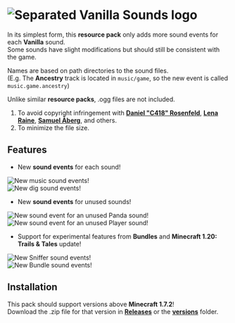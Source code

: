 # ![**Separated Vanilla Sounds** logo](https://user-images.githubusercontent.com/58359861/222437920-3f337b21-72bb-45d6-a89d-94209c0bd630.png)  

In its simplest form, this **resource pack** only adds more sound events for each **Vanilla** sound.  
Some sounds have slight modifications but should still be consistent with the game.  

Names are based on path directories to the sound files.  
(E.g. The **Ancestry** track is located in `music/game`, so the new event is called `music.game.ancestry`)  

Unlike similar **resource packs**, .ogg files are not included.  

1. To avoid copyright infringement with [**Daniel "C418" Rosenfeld**](https://twitter.com/C418), [**Lena Raine**](https://twitter.com/kuraine), [**Samuel Åberg**](https://twitter.com/slamp0000), and others.  
2. To minimize the file size.  

## Features  

- New **sound events** for each sound!  

![New music **sound events**!](https://user-images.githubusercontent.com/58359861/222438494-5aa7bfcb-34d8-4bc8-835c-0b82e4cabefa.png)  
![New dig **sound events**!](https://user-images.githubusercontent.com/58359861/222438485-fd8afdc9-f9bb-487f-bd0a-429c08a82f6b.png)  

- New **sound events** for unused sounds!  

![New **sound event** for an unused **Panda** sound!](https://user-images.githubusercontent.com/58359861/222438815-6eb58367-257c-475f-9574-7856e652eb01.png)  
![New **sound event** for an unused **Player** sound!](https://user-images.githubusercontent.com/58359861/222438831-4d2c1dab-f7a5-4c19-9640-ab203bce4223.png)  

- Support for experimental features from **Bundles** and **Minecraft 1.20: Trails & Tales** update!  

![New **Sniffer sound events**!](https://user-images.githubusercontent.com/58359861/222439128-9b1c41e8-364c-4580-8c5d-57b9502ba0f6.png)  
![New **Bundle sound events**!](https://user-images.githubusercontent.com/58359861/222439145-474191f8-b4bd-4dad-9ba7-d21d4104905f.png)  

## Installation  

This pack should support versions above **Minecraft 1.7.2**!  
Download the .zip file for that version in [**Releases**](https://github.com/Qefped-Qlub/SeparatedVanillaSounds/releases) or the [**versions**](https://github.com/Qefped-Qlub/SeparatedVanillaSounds/tree/main/versions) folder.  
